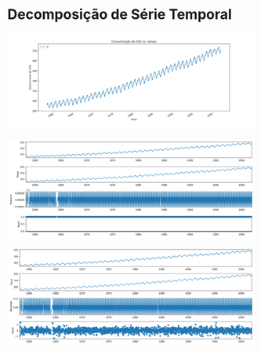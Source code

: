 # Decomposição de Série Temporal

![serie_temporal](serie_temporal.png   "Serie temporal Co2")

![decomposicao_multiplicativa](decomposicao_multiplicativa.png  "Decomposicao aditiva")

![decomposicao_aditiva](decomposicao_aditiva.png  "Decomposicao aditiva")